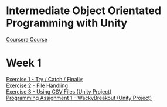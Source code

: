 # Intermediate Object Orientated Programming with Unity
[Coursera Course](https://www.coursera.org/learn/intermediate-object-oriented-programming-unity-games/home/welcome)

# Week 1
[Exercise 1 - Try / Catch / Finally](https://github.com/beef-erikson/IntermediateOOPUnity/blob/master/Exercise1/Program.cs)<br />
[Exercise 2 - File Handling](https://github.com/beef-erikson/IntermediateOOPUnity/blob/master/Exercise2/Program.cs)<br />
[Exercise 3 - Using CSV Files (Unity Project)](https://github.com/beef-erikson/IntermediateOOPUnity/tree/master/Exercise3/Assets)<br />
[Programming Assignment 1 - WackyBreakout (Unity Project)](https://github.com/beef-erikson/IntermediateOOPUnity/tree/master/WackyBreakout/Assets)<br />
